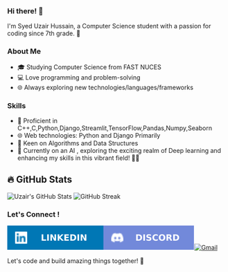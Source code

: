 

### Hi there! 👋

I'm Syed Uzair Hussain, a Computer Science student with a passion for coding since 7th grade. 🚀

### About Me

- 🎓 Studying Computer Science from FAST NUCES
- 💻 Love programming and problem-solving
- 🌐 Always exploring new technologies/languages/frameworks

### Skills

- 🔧 Proficient in C++,C,Python,Django,Streamlit,TensorFlow,Pandas,Numpy,Seaborn
- 🌐 Web technologies: Python and Django Primarily
- 🚀 Keen on Algorithms and Data Structures
- 🚀 Currently on an AI , exploring the exciting realm of Deep learning and enhancing my skills in this vibrant field! 📱✨

## 🔥 GitHub Stats

![Uzair's GitHub Stats](https://github-readme-stats.vercel.app/api?username=sy-eduzair&show_icons=true&theme=tokyonight)
![GitHub Streak](https://github-readme-streak-stats.herokuapp.com?user=sy-eduzair&theme=tokyonight&hide_border=true)

### Let's Connect !
[![LinkedIn](linkedin.svg)](https://www.linkedin.com/in/syed-uzair-hussain/)[![Discord](discord.svg)](https://discordapp.com/users/1065645882147610735)[![Gmail](https://img.shields.io/badge/Gmail-D14836?style=for-the-badge&logo=gmail&logoColor=white)](mailto:usyed249@gmail.com)


Let's code and build amazing things together! 🌟



